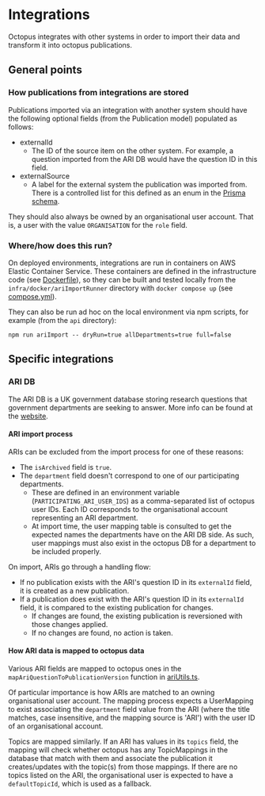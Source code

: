 # Integrations

Octopus integrates with other systems in order to import their data and transform it into octopus publications.

## General points

### How publications from integrations are stored

Publications imported via an integration with another system should have the following optional fields (from the Publication model) populated as follows:

-   externalId
    -   The ID of the source item on the other system. For example, a question imported from the ARI DB would have the question ID in this field.
-   externalSource
    -   A label for the external system the publication was imported from. There is a controlled list for this defined as an enum in the [Prisma schema](../../../prisma/schema.prisma).

They should also always be owned by an organisational user account. That is, a user with the value `ORGANISATION` for the `role` field.

### Where/how does this run?

On deployed environments, integrations are run in containers on AWS Elastic Container Service. These containers are defined in the infrastructure code (see [Dockerfile](../../../../infra/docker/ariImportRunner/Dockerfile)), so they can be built and tested locally from the `infra/docker/ariImportRunner` directory with `docker compose up` (see [compose.yml](../../../../infra/docker/ariImportRunner/compose.yml)).

They can also be run ad hoc on the local environment via npm scripts, for example (from the `api` directory):

`npm run ariImport -- dryRun=true allDepartments=true full=false`

## Specific integrations

### ARI DB

The ARI DB is a UK government database storing research questions that government departments are seeking to answer. More info can be found at the [website](https://ari.org.uk/).

#### ARI import process

ARIs can be excluded from the import process for one of these reasons:

-   The `isArchived` field is `true`.
-   The `department` field doesn't correspond to one of our participating departments.
    -   These are defined in an environment variable (`PARTICIPATING_ARI_USER_IDS`) as a comma-separated list of octopus user IDs. Each ID corresponds to the organisational account representing an ARI department.
    -   At import time, the user mapping table is consulted to get the expected names the departments have on the ARI DB side. As such, user mappings must also exist in the octopus DB for a department to be included properly.

On import, ARIs go through a handling flow:

-   If no publication exists with the ARI's question ID in its `externalId` field, it is created as a new publication.
-   If a publication does exist with the ARI's question ID in its `externalId` field, it is compared to the existing publication for changes.
    -   If changes are found, the existing publication is reversioned with those changes applied.
    -   If no changes are found, no action is taken.

#### How ARI data is mapped to octopus data

Various ARI fields are mapped to octopus ones in the `mapAriQuestionToPublicationVersion` function in [ariUtils.ts](./ariUtils.ts).

Of particular importance is how ARIs are matched to an owning organisational user account. The mapping process expects a UserMapping to exist associating the `department` field value from the ARI (where the title matches, case insensitive, and the mapping source is 'ARI') with the user ID of an organisational account.

Topics are mapped similarly. If an ARI has values in its `topics` field, the mapping will check whether octopus has any TopicMappings in the database that match with them and associate the publication it creates/updates with the topic(s) from those mappings. If there are no topics listed on the ARI, the organisational user is expected to have a `defaultTopicId`, which is used as a fallback.
